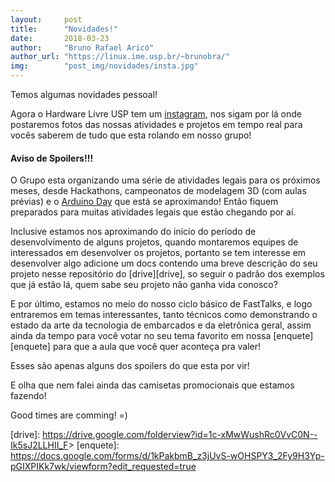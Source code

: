 ```yaml
---
layout:     post
title:      "Novidades!"
date:       2018-03-23
author:     "Bruno Rafael Aricó"
author_url: "https://linux.ime.usp.br/~brunobra/"
img: 	    "post_img/novidades/insta.jpg"
---
```


Temos algumas novidades pessoal!

Agora o Hardware Livre USP tem um [instagram][insta], nos sigam por lá onde postaremos fotos das nossas atividades e projetos em tempo real para vocês saberem de tudo que esta rolando em nosso grupo! 

#### Aviso de Spoilers!!!

O Grupo esta organizando uma série de atividades legais para os próximos meses, desde Hackathons, campeonatos de modelagem 3D (com aulas prévias) e o [Arduino Day][arduino] que está se aproximando!
Então fiquem preparados para muitas atividades legais que estão chegando por aí.

Inclusive estamos nos aproximando do inicio do período de desenvolvimento de alguns projetos, quando montaremos equipes de interessados em desenvolver os projetos, portanto se tem interesse em desenvolver algo adicione um docs contendo uma breve descrição do seu projeto nesse repositório do [drive][drive], so seguir o padrão dos exemplos que já estão lá, quem sabe seu projeto não ganha vida conosco?

E por último, estamos no meio do nosso ciclo básico de FastTalks, e logo entraremos em temas interessantes, tanto técnicos como demonstrando o estado da arte da tecnologia de embarcados e da eletrônica geral, assim ainda da tempo para você votar no seu tema favorito em nossa [enquete] [enquete] para que a aula que você quer aconteça pra valer!

Esses são apenas alguns dos spoilers do que esta por vir! 

E olha que nem falei ainda das camisetas promocionais que estamos fazendo! 

Good times are comming! =)


[insta]: <https://www.instagram.com/hardwarelivreusp/>
[arduino]: https://day.arduino.cc/
[drive]: <https://drive.google.com/folderview?id=1c-xMwWushRc0VvC0N--Ik5sJ2LLHII_F>>
[enquete]: <https://docs.google.com/forms/d/1kPakbmB_z3jUvS-wOHSPY3_2Fy9H3Yp-pGIXPIKk7wk/viewform?edit_requested=true>
